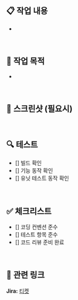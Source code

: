 ## 📋 작업 내용
<!-- 무엇을 구현했나요? -->
- 

<br>

## 🎯 작업 목적
<!-- 왜 이 작업이 필요했나요? -->
- 

<br>

## 📱 스크린샷 (필요시)
<!-- UI 변경이 있다면 첨부 -->

<br>

## 🔍 테스트
<!-- 테스트 체크리스트 -->
- [] 빌드 확인
- [] 기능 동작 확인
- [] 유닛 테스트 동작 확인

<br>

## ✅ 체크리스트
<!-- 체크리스크 -->
- [] 코딩 컨벤션 준수
- [] 테스트 항목 준수
- [] 코드 리뷰 준비 완료

<br>

## 🔗 관련 링크
<!-- 관련 링크들을 전부 첨부해주세요. -->
**Jira:** [티켓]()

